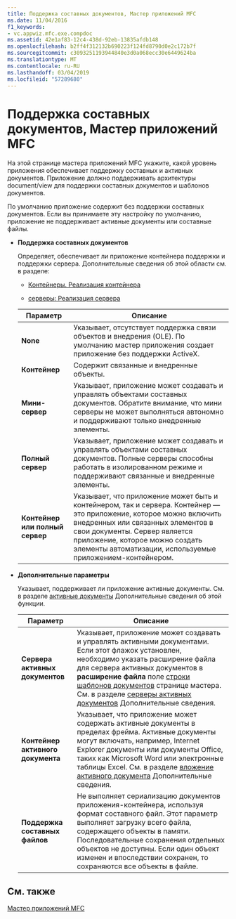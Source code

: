 ```yaml
---
title: Поддержка составных документов, Мастер приложений MFC
ms.date: 11/04/2016
f1_keywords:
- vc.appwiz.mfc.exe.compdoc
ms.assetid: 42e1af83-12c4-438d-92eb-13835afdb148
ms.openlocfilehash: b2ff4f312132b690223f124fd8790d0e2c172b7f
ms.sourcegitcommit: c3093251193944840e3d0a068ecc30e6449624ba
ms.translationtype: MT
ms.contentlocale: ru-RU
ms.lasthandoff: 03/04/2019
ms.locfileid: "57289680"
---
```

# <a name="compound-document-support-mfc-application-wizard"></a>Поддержка составных документов, Мастер приложений MFC

На этой странице мастера приложений MFC укажите, какой уровень приложения обеспечивает поддержку составных и активных документов. Приложение должно поддерживать архитектуры document/view для поддержки составных документов и шаблонов документов.

По умолчанию приложение содержит без поддержки составных документов. Если вы принимаете эту настройку по умолчанию, приложение не поддерживает активные документы или составные файлы.

- **Поддержка составных документов**

  Определяет, обеспечивает ли приложение контейнера поддержки и поддержки сервера. Дополнительные сведения об этой области см. в разделе:

  - [Контейнеры. Реализация контейнера](../../mfc/containers-implementing-a-container.md)

  - [серверы: Реализация сервера](../../mfc/servers-implementing-a-server.md)

  |Параметр|Описание|
  |------------|-----------------|
  |**None**|Указывает, отсутствует поддержка связи объектов и внедрения (OLE). По умолчанию мастер приложения создает приложение без поддержки ActiveX.|
  |**Контейнер**|Содержит связанные и внедренные объекты.|
  |**Мини-сервер**|Указывает, приложение может создавать и управлять объектами составных документов. Обратите внимание, что мини серверы не может выполняться автономно и поддерживают только внедренные элементы.|
  |**Полный сервер**|Указывает, приложение может создавать и управлять объектами составных документов. Полные серверы способны работать в изолированном режиме и поддерживают связанные и внедренные элементы.|
  |**Контейнер или полный сервер**|Указывает, что приложение может быть и контейнером, так и сервера. Контейнер — это приложение, которое можно включить внедренных или связанных элементов в свои документы. Сервер является приложение, которое можно создать элементы автоматизации, используемые приложением-контейнером.|

- **Дополнительные параметры**

  Указывает, поддерживает ли приложение активные документы. См. в разделе [активные документы](../../mfc/active-documents.md) Дополнительные сведения об этой функции.

  |Параметр|Описание|
  |------------|-----------------|
  |**Сервера активных документов**|Указывает, приложение может создавать и управлять активными документами. Если этот флажок установлен, необходимо указать расширение файла для сервера активных документов в **расширение файла** поле [строки шаблонов документов](../../mfc/reference/document-template-strings-mfc-application-wizard.md) странице мастера. См. в разделе [серверы активных документов](../../mfc/active-document-servers.md) Дополнительные сведения.|
  |**Контейнер активного документа**|Указывает, что приложение может содержать активные документы в пределах фрейма. Активные документы могут включать, например, Internet Explorer документы или документы Office, таких как Microsoft Word или электронные таблицы Excel. См. в разделе [вложение активного документа](../../mfc/active-document-containment.md) Дополнительные сведения.|
  |**Поддержка составных файлов**|Не выполняет сериализацию документов приложения-контейнера, используя формат составного файл. Этот параметр выполняет загрузку всего файла, содержащего объекты в памяти. Последовательные сохранения отдельных объектов не доступны. Если один объект изменен и впоследствии сохранен, то сохраняются все объекты в файле.|

## <a name="see-also"></a>См. также

[Мастер приложений MFC](../../mfc/reference/mfc-application-wizard.md)
